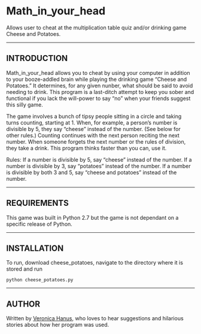 # Math_in_your_head
Allows user to cheat at the multiplication table quiz and/or drinking game Cheese and Potatoes.

-----------------------
INTRODUCTION
-----------------------
Math_in_your_head allows you to cheat by using your computer in addition to your booze-addled brain while playing the drinking game “Cheese and Potatoes.”  It determines, for any given nunber, what should be said to avoid needing to drink.  This program is a last-ditch attempt to keep you sober and functional if you lack the will-power to say “no” when your friends suggest this silly game.

The game involves a bunch of tipsy people sitting in a circle and taking turns counting, starting at 1.  When, for example, a person’s number is divisible by 5, they say “cheese” instead of the number.  (See below for other rules.)  Counting continues with the next person reciting the next number.  When someone forgets the next number or the rules of division, they take a drink.  This program thinks faster than you can, use it.

Rules:
If a number is divisible by 5, say “cheese” instead of the number.
If a number is divisible by 3, say “potatoes” instead of the number.
If a number is divisible by both 3 and 5, say “cheese and potatoes” instead of the number.

------------------------
REQUIREMENTS
------------------------
This game was built in Python 2.7 but the game is not dependant on a specific release of Python.

---------------------
INSTALLATION
---------------------
To run, download cheese_potatoes, navigate to the directory where it is stored and run 
<pre><code>python cheese_potatoes.py</code></pre>

-------------
AUTHOR
-------------
Written by <a href="https://github.com/vzhz">Veronica Hanus</a>, who loves to hear suggestions and hilarious stories about how her program was used.

